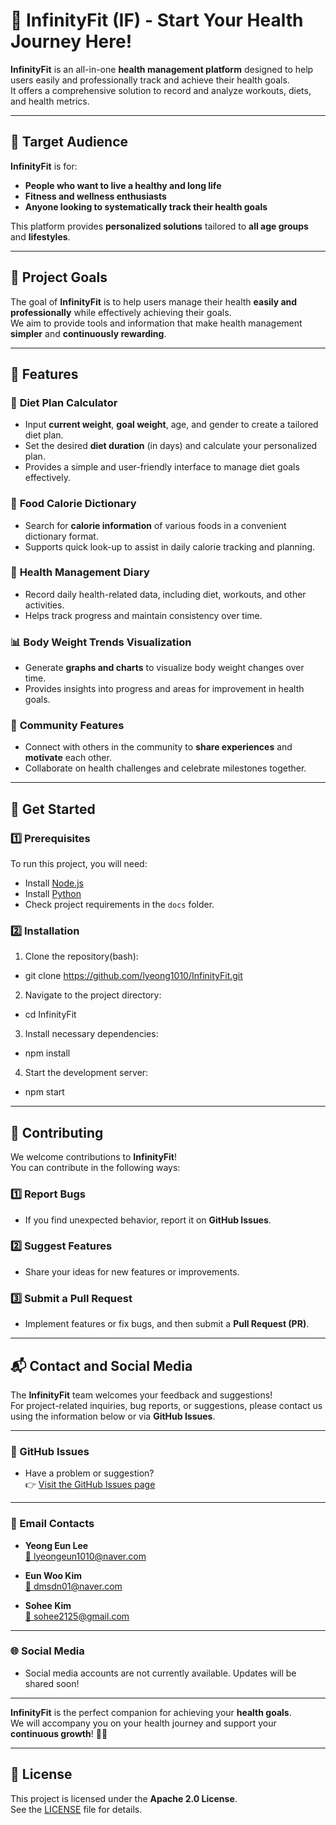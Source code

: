 # 🌟 InfinityFit (IF) - Start Your Health Journey Here!

**InfinityFit** is an all-in-one **health management platform** designed to help users easily and professionally track and achieve their health goals.  
It offers a comprehensive solution to record and analyze workouts, diets, and health metrics.

---

## 🎯 **Target Audience**

**InfinityFit** is for:

- **People who want to live a healthy and long life**
- **Fitness and wellness enthusiasts**
- **Anyone looking to systematically track their health goals**

This platform provides **personalized solutions** tailored to **all age groups** and **lifestyles**.

---

## 🏁 **Project Goals**

The goal of **InfinityFit** is to help users manage their health **easily and professionally** while effectively achieving their goals.  
We aim to provide tools and information that make health management **simpler** and **continuously rewarding**.

---

## 📌 Features

### 🍏 **Diet Plan Calculator**
- Input **current weight**, **goal weight**, age, and gender to create a tailored diet plan.
- Set the desired **diet duration** (in days) and calculate your personalized plan.
- Provides a simple and user-friendly interface to manage diet goals effectively.


### 🍎 **Food Calorie Dictionary**
- Search for **calorie information** of various foods in a convenient dictionary format.
- Supports quick look-up to assist in daily calorie tracking and planning.


### 📖 **Health Management Diary**
- Record daily health-related data, including diet, workouts, and other activities.
- Helps track progress and maintain consistency over time.


### 📊 **Body Weight Trends Visualization**
- Generate **graphs and charts** to visualize body weight changes over time.
- Provides insights into progress and areas for improvement in health goals.


### 👥 **Community Features**
- Connect with others in the community to **share experiences** and **motivate** each other.
- Collaborate on health challenges and celebrate milestones together.


---

## 📲 **Get Started**

### 1️⃣ Prerequisites
To run this project, you will need:
- Install [Node.js](https://nodejs.org)
- Install [Python](https://www.python.org/)
- Check project requirements in the `docs` folder.

### 2️⃣ Installation
1. Clone the repository(bash):
  - git clone https://github.com/lyeong1010/InfinityFit.git
2. Navigate to the project directory:
  - cd InfinityFit
3. Install necessary dependencies:
  - npm install
4. Start the development server:
 - npm start

---

## 🤝 Contributing

We welcome contributions to **InfinityFit**!  
You can contribute in the following ways:

### 1️⃣ Report Bugs
- If you find unexpected behavior, report it on **GitHub Issues**.

### 2️⃣ Suggest Features
- Share your ideas for new features or improvements.

### 3️⃣ Submit a Pull Request
- Implement features or fix bugs, and then submit a **Pull Request (PR)**.

---

## 📬 Contact and Social Media

The **InfinityFit** team welcomes your feedback and suggestions!  
For project-related inquiries, bug reports, or suggestions, please contact us using the information below or via **GitHub Issues**.

---

### 🔗 GitHub Issues
- Have a problem or suggestion?  
  👉 [Visit the GitHub Issues page](https://github.com/lyeong1010/InfinityFit/issues)

---

### 📧 Email Contacts
- **Yeong Eun Lee**  
  [📩 lyeongeun1010@naver.com](mailto:lyeongeun1010@naver.com)

- **Eun Woo Kim**  
  [📩 dmsdn01@naver.com](mailto:dmsdn01@naver.com)

- **Sohee Kim**  
  [📩 sohee2125@gmail.com](mailto:sohee2125@gmail.com)

---

### 🌐 Social Media
- Social media accounts are not currently available. Updates will be shared soon!

---

**InfinityFit** is the perfect companion for achieving your **health goals**.  
We will accompany you on your health journey and support your **continuous growth**! 💪🌱

---

## 📄 License

This project is licensed under the **Apache 2.0 License**.  
See the [LICENSE](LICENSE) file for details.

